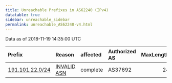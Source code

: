 ```yaml
---
title: Unreachable Prefixes in AS62240 (IPv4)
datatable: true
sidebar: unreachable_sidebar
permalink: unreachable_AS62240-v4.html
---
```


Data as of 2018-11-19 14:35:00 UTC


<div class="datatable-begin"></div>

| Prefix                                                   | Reason                                                                                                 | affected   | Authorized AS   |   MaxLength | Anchor                                         |   unreachable /24s |
|:---------------------------------------------------------|:-------------------------------------------------------------------------------------------------------|:-----------|:----------------|------------:|:-----------------------------------------------|-------------------:|
| [191.101.22.0/24](https://stat.ripe.net/191.101.22.0/24) | [INVALID ASN](https://rpki-validator.ripe.net/announcement-preview?asn=AS62240&prefix=191.101.22.0/24) | complete   | AS37692         |          24 | [LACNIC](unreachable_LACNIC_RPKI_Root-v4.html) |                  1 |

<div class="datatable-end"></div>